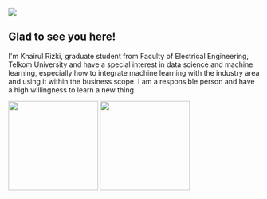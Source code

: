 ![](githubbanner.png)
## Glad to see you here! 
I'm Khairul Rizki, graduate student from Faculty of Electrical Engineering, Telkom University and have a special interest in data science and machine learning, especially how to integrate machine learning with the industry area and using it within the business scope. I am a responsible person and have a high willingness to learn a new thing.


<a href="https://www.linkedin.com/in/khairulrizki/" title="linkedin">
  <width="100px" height="40px" src="https://github.com/get-icon/geticon/raw/master/icons/linkedin.svg" alt="Linkedin" ></a>
  
<p align="left".
<a href="https://github.com/khairulrizki">
   <img height="180em" src="https://github-readme-stats-eight-theta.vercel.app/api?username=khairulrizki&show_icons=true&theme=algolia&include_all_commits=true&count_private=true"/>
  <img height="180em" src="https://github-readme-stats-eight-theta.vercel.app/api/top-langs/?username=khairulrizki&layout=compact&langs_count=8&theme=algolia"/>
</a>
</p>
